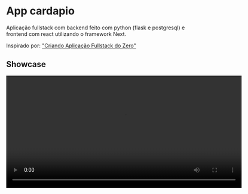 # App cardapio

Aplicação fullstack com backend feito com python (flask e postgresql) e frontend com react utilizando o framework Next.

Inspirado por: ["Criando Aplicação Fullstack do Zero"](https://www.youtube.com/watch?v=WHruc3_2z68)


## Showcase
<video width="630" height="300" src="https://www.youtube.com/watch?v=TUMEW0zo2nQ"></video>
